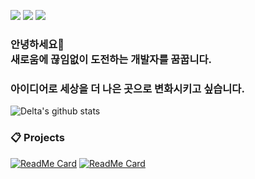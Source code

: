 <p>
  <a href="https://icecream0910.github.io" target="_blank"><img src="https://img.shields.io/badge/Pages-DD0B78?style=flat-square&logo=About.me&logoColor=white"/></a>
  <a href="https://icecream0910.github.io/blog" target="_blank"><img src="https://img.shields.io/badge/Blog-1DA1F2?style=flat-square&logo=GitHub%20Sponsors&logoColor=white"/></a>
  <a href="mailto:icecream2370@kakao.com" target="_blank"><img src="https://img.shields.io/badge/icecream2370@kakao.com-EA4335?style=flat-square&logo=Gmail&logoColor=white"/></a>
</p>

### 안녕하세요👋&nbsp;</br>새로움에 끊임없이 도전하는 개발자를 꿈꿉니다.</br>
### 아이디어로 세상을 더 나은 곳으로 변화시키고 싶습니다.
  
![Delta's github stats](https://github-readme-stats.vercel.app/api?username=IceCream0910&count_private=true&show_icons=true)

### 📋 Projects
[![ReadMe Card](https://github-readme-stats.vercel.app/api/pin/?username=IceCream0910&repo=sungil-meal-app)](https://github.com/IceCream0910/sungil-meal-app)
[![ReadMe Card](https://github-readme-stats.vercel.app/api/pin/?username=IceCream0910&repo=coronacoc)](https://github.com/IceCream0910/coronacoc)
